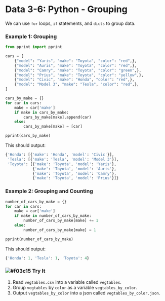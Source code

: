 # Data 3-6: Python - Grouping

We can use `for` loops, `if` statements, and `dicts` to group data.

### Example 1: Grouping

```python
from pprint import pprint

cars = [
    {"model": "Yaris", "make": "Toyota", "color": "red",},
    {"model": "Auris", "make": "Toyota", "color": "red",},
    {"model": "Camry", "make": "Toyota", "color": "green",},
    {"model": "Prius", "make": "Toyota", "color": "yellow",},
    {"model": "Civic", "make": "Honda", "color": "red",},
    {"model": "Model 3", "make": "Tesla", "color": "red",},
]

cars_by_make = {}
for car in cars:
    make = car['make']
    if make in cars_by_make:
        cars_by_make[make].append(car)
    else:
        cars_by_make[make] = [car]

pprint(cars_by_make)
```

This should output:

```python
{'Honda': [{'make': 'Honda', 'model': 'Civic'}],
 'Tesla': [{'make': 'Tesla', 'model': 'Model 3'}],
 'Toyota': [{'make': 'Toyota', 'model': 'Yaris'},
            {'make': 'Toyota', 'model': 'Auris'},
            {'make': 'Toyota', 'model': 'Camry'},
            {'make': 'Toyota', 'model': 'Prius'}]}
```

### Example 2: Grouping and Counting

```python
number_of_cars_by_make = {}
for car in cars:
    make = car['make']
    if make in number_of_cars_by_make:
        number_of_cars_by_make[make] += 1
    else:
        number_of_cars_by_make[make] = 1

pprint(number_of_cars_by_make)
```

This should output:

```python
{'Honda': 1, 'Tesla': 1, 'Toyota': 4}
```

### ![#f03c15](https://placehold.it/15/f03c15/000000?text=+) Try It

1. Read `vegtables.csv` into a variable called `vegtables`.
2. Group `vegtables` by `color` as a variable `vegtables_by_color`.
3. Output `vegtables_by_color` into a json called `vegtables_by_color.json`.

